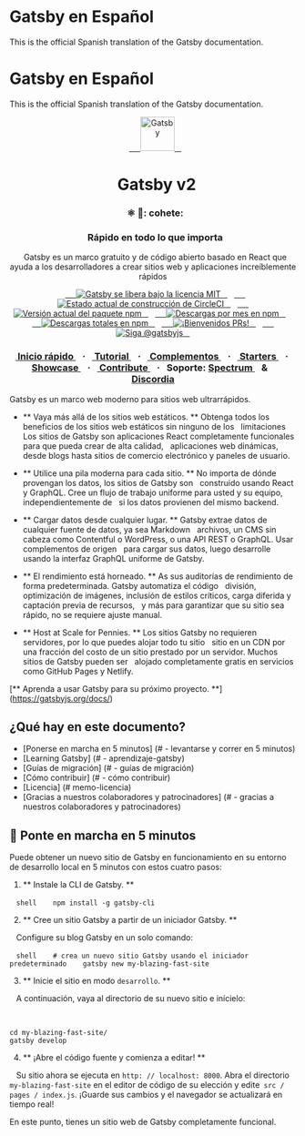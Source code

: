 # Gatsby en Español

This is the official Spanish translation of the Gatsby documentation.

# Gatsby en Español

This is the official Spanish translation of the Gatsby documentation.

<p align = "center">
  <a href="https://gatsbyjs.org">
    <img alt = "Gatsby" src = "https://www.gatsbyjs.org/monogram.svg" width = "60" />
  </a>
</p>
<h1 align = "center">
  Gatsby v2
</h1>

<h3 align = "center">
  ⚛️ 📄: cohete:
</h3>
<h3 align = "center">
  Rápido en todo lo que importa
</h3>
<p align = "center">
  Gatsby es un marco gratuito y de código abierto basado en React que ayuda a los desarrolladores a crear sitios web y aplicaciones increíblemente rápidos
</p>
<p align = "center">
  <a href="https://github.com/gatsbyjs/gatsby/blob/master/LICENSE">
    <img src = "https://img.shields.io/badge/license-MIT-blue.svg" alt = "Gatsby se libera bajo la licencia MIT". />
  </a>
  <a href="https://circleci.com/gh/gatsbyjs/gatsby">
    <img src = "https://circleci.com/gh/gatsbyjs/gatsby.svg?style=shield" alt = "Estado actual de construcción de CircleCI". />
  </a>
  <a href="https://www.npmjs.org/package/gatsby">
    <img src = "https://img.shields.io/npm/v/gatsby.svg" alt = "Versión actual del paquete npm". />
  </a>
  <a href="https://npmcharts.com/compare/gatsby?minimal=true">
    <img src = "https://img.shields.io/npm/dm/gatsby.svg" alt = "Descargas por mes en npm". />
  </a>
  <a href="https://npmcharts.com/compare/gatsby?minimal=true">
    <img src = "https://img.shields.io/npm/dt/gatsby.svg" alt = "Descargas totales en npm". />
  </a>
  <a href="https://gatsbyjs.org/contributing/how-to-contribute/">
    <img src = "https://img.shields.io/badge/PRs-welcome-brightgreen.svg" alt = "¡Bienvenidos PRs!" />
  </a>
  <a href="https://twitter.com/intent/follow?screen_name=gatsbyjs">
    <img src = "https://img.shields.io/twitter/follow/gatsbyjs.svg?label=Follow%20@gatsbyjs" alt = "Siga @gatsbyjs" />
  </a>
</p>

<h3 align = "center">
  <a href="https://gatsbyjs.org/docs/"> Inicio rápido </a>
  <span> · </span>
  <a href="https://gatsbyjs.org/tutorial/"> Tutorial </a>
  <span> · </span>
  <a href="https://gatsbyjs.org/plugins/"> Complementos </a>
  <span> · </span>
  <a href="https://gatsbyjs.org/starters/"> Starters </a>
  <span> · </span>
  <a href="https://gatsbyjs.org/showcase/"> Showcase </a>
  <span> · </span>
  <a href="https://gatsbyjs.org/contributing/how-to-contribute/"> Contribute </a>
  <span> · </span>
  Soporte: <a href="https://spectrum.chat/gatsby-js"> Spectrum </a>
  <span> & </span>
  <a href="https://gatsby.dev/discord"> Discordia </a>
</h3>

Gatsby es un marco web moderno para sitios web ultrarrápidos.

- ** Vaya más allá de los sitios web estáticos. ** Obtenga todos los beneficios de los sitios web estáticos sin ninguno de los
  limitaciones Los sitios de Gatsby son aplicaciones React completamente funcionales para que pueda crear de alta calidad,
  aplicaciones web dinámicas, desde blogs hasta sitios de comercio electrónico y paneles de usuario.

- ** Utilice una pila moderna para cada sitio. ** No importa de dónde provengan los datos, los sitios de Gatsby son
  construido usando React y GraphQL. Cree un flujo de trabajo uniforme para usted y su equipo, independientemente de
  si los datos provienen del mismo backend.

- ** Cargar datos desde cualquier lugar. ** Gatsby extrae datos de cualquier fuente de datos, ya sea Markdown
  archivos, un CMS sin cabeza como Contentful o WordPress, o una API REST o GraphQL. Usar complementos de origen
  para cargar sus datos, luego desarrolle usando la interfaz GraphQL uniforme de Gatsby.

- ** El rendimiento está horneado. ** As sus auditorías de rendimiento de forma predeterminada. Gatsby automatiza el código
  división, optimización de imágenes, inclusión de estilos críticos, carga diferida y captación previa de recursos,
  y más para garantizar que su sitio sea rápido, no se requiere ajuste manual.

- ** Host at Scale for Pennies. ** Los sitios Gatsby no requieren servidores, por lo que puedes alojar todo tu sitio
  sitio en un CDN por una fracción del costo de un sitio prestado por un servidor. Muchos sitios de Gatsby pueden ser
  alojado completamente gratis en servicios como GitHub Pages y Netlify.

[** Aprenda a usar Gatsby para su próximo proyecto. **] (https://gatsbyjs.org/docs/)

## ¿Qué hay en este documento?

- [Ponerse en marcha en 5 minutos] (# - levantarse y correr en 5 minutos)
- [Learning Gatsby] (# - aprendizaje-gatsby)
- [Guías de migración] (# - guías de migración)
- [Cómo contribuir] (# - cómo contribuir)
- [Licencia] (# memo-licencia)
- [Gracias a nuestros colaboradores y patrocinadores] (# - gracias a nuestros colaboradores y patrocinadores)

## 🚀 Ponte en marcha en 5 minutos

Puede obtener un nuevo sitio de Gatsby en funcionamiento en su entorno de desarrollo local en 5 minutos con estos cuatro pasos:

1. ** Instale la CLI de Gatsby. **

   ```shell
   npm install -g gatsby-cli
   ```

2. ** Cree un sitio Gatsby a partir de un iniciador Gatsby. **

   Configure su blog Gatsby en un solo comando:

   ```shell
   # crea un nuevo sitio Gatsby usando el iniciador predeterminado
   gatsby new my-blazing-fast-site
   ```

3. ** Inicie el sitio en modo `desarrollo`. **

   A continuación, vaya al directorio de su nuevo sitio e inícielo:

 
   ```shell
   cd my-blazing-fast-site/
   gatsby develop
   ```

4. ** ¡Abre el código fuente y comienza a editar! **

   Su sitio ahora se ejecuta en `http: // localhost: 8000`. Abra el directorio `my-blazing-fast-site` en el editor de código de su elección y edite` src / pages / index.js`. ¡Guarde sus cambios y el navegador se actualizará en tiempo real!

En este punto, tienes un sitio web de Gatsby completamente funcional.
